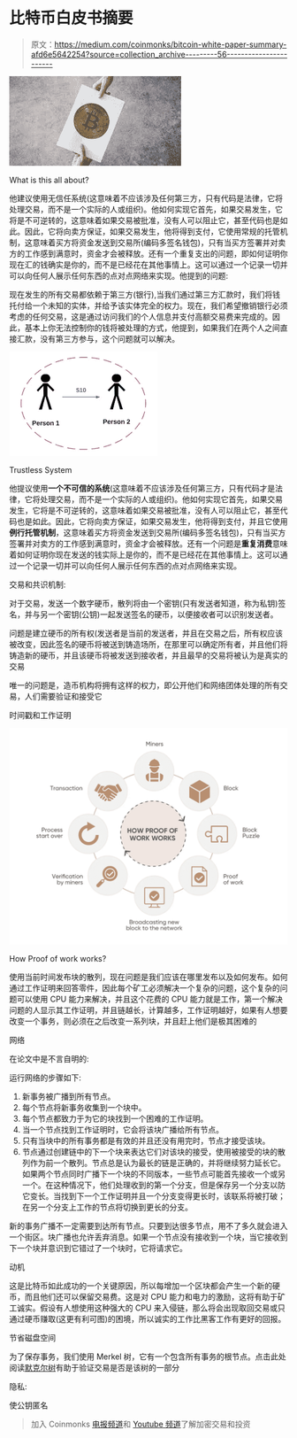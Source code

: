 # 比特币白皮书摘要

> 原文：<https://medium.com/coinmonks/bitcoin-white-paper-summary-afd6e5642254?source=collection_archive---------56----------------------->

![](img/16d70f89e39155fa14c3f3a0fbb08db0.png)

What is this all about?

他建议使用无信任系统(这意味着不应该涉及任何第三方，只有代码是法律，它将处理交易，而不是一个实际的人或组织)。他如何实现它首先，如果交易发生，它将是不可逆转的，这意味着如果交易被批准，没有人可以阻止它，甚至代码也是如此。因此，它将向卖方保证，如果交易发生，他将得到支付，它使用常规的托管机制，这意味着买方将资金发送到交易所(编码多签名钱包)，只有当买方签署并对卖方的工作感到满意时，资金才会被释放。还有一个重复支出的问题，即如何证明你现在汇的钱确实是你的，而不是已经花在其他事情上。这可以通过一个记录一切并可以向任何人展示任何东西的点对点网络来实现。他提到的问题:

现在发生的所有交易都依赖于第三方(银行),当我们通过第三方汇款时，我们将钱托付给一个未知的实体，并给予该实体完全的权力。现在，我们希望撤销银行必须考虑的任何交易，这是通过访问我们的个人信息并支付高额交易费来完成的。因此，基本上你无法控制你的钱将被处理的方式，他提到，如果我们在两个人之间直接汇款，没有第三方参与，这个问题就可以解决。

![](img/6c68ad46bf554fd2b71278a1a1e7eaae.png)

Trustless System

他提议使用**一个不可信的系统**(这意味着不应该涉及任何第三方，只有代码才是法律，它将处理交易，而不是一个实际的人或组织)。他如何实现它首先，如果交易发生，它将是不可逆转的，这意味着如果交易被批准，没有人可以阻止它，甚至代码也是如此。因此，它将向卖方保证，如果交易发生，他将得到支付，并且它使用**例行托管机制**，这意味着买方将资金发送到交易所(编码多签名钱包)，只有当买方签署并对卖方的工作感到满意时，资金才会被释放。还有一个问题是**重复消费**意味着如何证明你现在发送的钱实际上是你的，而不是已经花在其他事情上。这可以通过一个记录一切并可以向任何人展示任何东西的点对点网络来实现。

交易和共识机制:

对于交易，发送一个数字硬币，散列将由一个密钥(只有发送者知道，称为私钥)签名，并与另一个密钥(公钥)一起发送签名的硬币，以便接收者可以识别发送者。

问题是建立硬币的所有权(发送者是当前的发送者，并且在交易之后，所有权应该被改变，因此签名的硬币将被送到铸造场所，在那里可以确定所有者，并且他们将铸造新的硬币，并且该硬币将被发送到接收者，并且最早的交易将被认为是真实的交易

唯一的问题是，造币机构将拥有这样的权力，即公开他们和网络团体处理的所有交易，人们需要验证和接受它

时间戳和工作证明

![](img/2ac279a978b508800304c24476df99cd.png)

How Proof of work works?

使用当前时间发布块的散列，现在问题是我们应该在哪里发布以及如何发布。如何通过工作证明来回答零件，因此每个矿工必须解决一个复杂的问题，这个复杂的问题可以使用 CPU 能力来解决，并且这个花费的 CPU 能力就是工作，第一个解决问题的人显示其工作证明，并且链越长，计算越多，工作证明越好，如果有人想要改变一个事务，则必须在之后改变一系列块，并且赶上他们是极其困难的

网络

在论文中是不言自明的:

运行网络的步骤如下:

1.  新事务被广播到所有节点。
2.  每个节点将新事务收集到一个块中。
3.  每个节点都致力于为它的块找到一个困难的工作证明。
4.  当一个节点找到工作证明时，它会将该块广播给所有节点。
5.  只有当块中的所有事务都是有效的并且还没有用完时，节点才接受该块。
6.  节点通过创建链中的下一个块来表达它们对该块的接受，使用被接受的块的散列作为前一个散列。节点总是认为最长的链是正确的，并将继续努力延长它。如果两个节点同时广播下一个块的不同版本，一些节点可能首先接收一个或另一个。在这种情况下，他们处理收到的第一个分支，但是保存另一个分支以防它变长。当找到下一个工作证明并且一个分支变得更长时，该联系将被打破；在另一个分支上工作的节点将切换到更长的分支。

新的事务广播不一定需要到达所有节点。只要到达很多节点，用不了多久就会进入一个街区。块广播也允许丢弃消息。如果一个节点没有接收到一个块，当它接收到下一个块并意识到它错过了一个块时，它将请求它。

动机

这是比特币如此成功的一个关键原因，所以每增加一个区块都会产生一个新的硬币，而且他们还可以保留交易费。这是对 CPU 能力和电力的激励，这将有助于矿工诚实。假设有人想使用这种强大的 CPU 来入侵链，那么将会出现取回交易或只通过硬币赚取(这更有利可图)的困境，所以诚实的工作比黑客工作有更好的回报。

节省磁盘空间

为了保存事务，我们使用 Merkel 树，它有一个包含所有事务的根节点。点击此处阅读[默克尔树](https://www.notion.so/Merkel-Tree-1409ccb3d3fc4e25b576c635794e03c8)有助于验证交易是否是该树的一部分

隐私:

使公钥匿名

> 加入 Coinmonks [电报频道](https://t.me/coincodecap)和 [Youtube 频道](https://www.youtube.com/c/coinmonks/videos)了解加密交易和投资